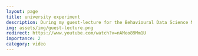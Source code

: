 ```yaml
---
layout: page
title: university experiment
description: During my guest-lecture for the Behavioural Data Science Master we assessed the physical distance between students to come-up with concrete recommendations to safely have on-campus lectures. (June, 2021)
img: assets/img/guest-lecture.png 
redirect: https://www.youtube.com/watch?v=nAMeo89Mm1U
importance: 2
category: video
---
```

